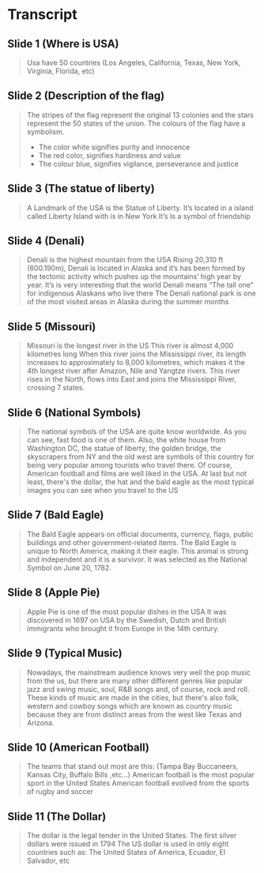 # Transcript

## Slide 1 (Where is USA)

> Usa have 50 countries (Los Angeles, California, Texas, New York, Virginia, Florida, etc) 

## Slide 2 (Description of the flag)

> The stripes of the flag represent the original 13 colonies and the stars represent the 50 states of the union. 
> The colours of the flag have a symbolism. 
> - The color white signifies purity and innocence 
> - The red color, signifies hardiness and value
> - The colour blue, signifies vigilance, perseverance and justice

## Slide 3 (The statue of liberty)

> A Landmark of the USA is the Statue of Liberty.
> It’s located in a island called Liberty Island with is in New York
> It’s Is a symbol of friendship

## Slide 4 (Denali)

> Denali is the highest mountain from the USA 
> Rising 20,310 ft (600.190m), Denali is located in Alaska and it’s has been formed by the tectonic activity which pushes up the mountains’ high year by year. 
> It’s is very interesting that the world Denali means “The tall one” for indigenous Alaskans who live there 
> The Denali national park is one of the most visited areas in Alaska during the summer months 

## Slide 5 (Missouri)

> Missouri is the longest river in the US 
> This river is almost 4,000 kilometres long
> When this river joins the Mississippi river, its length increases to approximately to 8,000 kilometres, which makes it the 4th longest river after Amazon, Nile and Yangtze rivers.
> This river rises in the North, flows into East and joins the Mississippi River, crossing 7 states.  
 
## Slide 6 (National Symbols)

> The national symbols of the USA are quite know worldwide. As you can see, fast food is one of them. Also, the white house from Washington DC, the statue of liberty, the golden bridge, the     
> skyscrapers from NY and the old west are symbols of this country for being very popular among tourists who travel there. Of course, American football and films are well liked in the USA. At last 
> but not least, there's the dollar, the hat and the bald eagle as the most typical images you can see when you travel to the US

## Slide 7 (Bald Eagle)

> The Bald Eagle appears on official documents, currency, flags, public buildings and other government-related items.
> The Bald Eagle is unique to North America, making it their eagle. This animal is strong and independent and it is a survivor.
> It was selected as the National Symbol on June 20, 1782.

## Slide 8 (Apple Pie)

> Apple Pie is one of the most popular dishes in the USA
> It was discovered in 1697 on USA by the Swedish, Dutch and British immigrants who brought it from Europe in the 14th century. 

## Slide 9 (Typical Music)

> Nowadays, the mainstream audience knows very well the pop music from the us, but there are many other different genres like popular jazz and swing music, soul, R&B songs and, of course, rock 
> and roll. These kinds of music are made in the cities, but there's also folk, western and cowboy songs which are known as country music because they are from distinct areas from the west like 
> Texas and Arizona.

## Slide 10 (American Football)

> The teams that stand out most are this: (Tampa Bay Buccaneers, Kansas City, Buffalo Bills ,etc…)
> American football is the most popular sport in the United States
> American football evolved from the sports of rugby and soccer

## Slide 11 (The Dollar)

> The dollar is the legal tender in the United States.
> The first silver dollars were issued in 1794
> The US dollar is used in only eight countries such as: The United States of America, Ecuador, El Salvador, etc